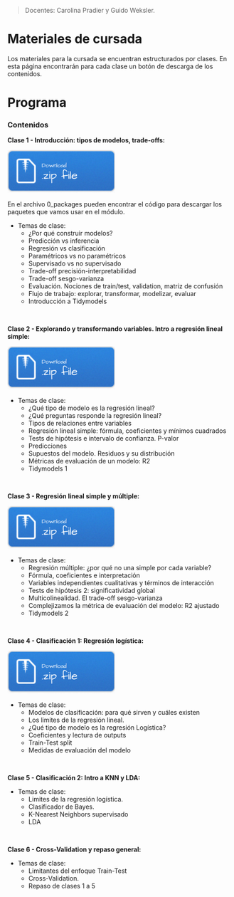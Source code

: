 > Docentes: Carolina Pradier y Guido Weksler.

# Materiales de cursada
Los materiales para la cursada se encuentran estructurados por clases. En esta página encontrarán para cada clase un botón de descarga de los contenidos. 

# Programa

### Contenidos

__Clase 1 - Introducción: tipos de modelos, trade-offs:__

[![](img/Download.png)](clase1.rar)

En el archivo 0_packages pueden encontrar el código para descargar los paquetes que vamos usar en el módulo.

+ Temas de clase: 
  +	¿Por qué construir modelos?
  +	Predicción vs inferencia
  +	Regresión vs clasificación
  +	Paramétricos vs no paramétricos
  +	Supervisado vs no supervisado
  +	Trade-off precisión-interpretabilidad
  +	Trade-off sesgo-varianza
  +	Evaluación. Nociones de train/test, validation, matriz de confusión
  + Flujo de trabajo: explorar, transformar, modelizar, evaluar
  + Introducción a Tidymodels

<br>

__Clase 2 - Explorando y transformando variables. Intro a regresión lineal simple:__
 
 [![](img/Download.png)](clase2.rar)
 
 
+ Temas de clase:
  +	¿Qué tipo de modelo es la regresión lineal? 
  +	¿Qué preguntas responde la regresión lineal? 
  +	Tipos de relaciones entre variables
  +	Regresión lineal simple: fórmula, coeficientes y mínimos cuadrados
  +	Tests de hipótesis e intervalo de confianza. P-valor
  +	Predicciones 
  +	Supuestos del modelo. Residuos y su distribución
  +	Métricas de evaluación de un modelo: R2 
  + Tidymodels 1

  
<br>

__Clase 3 - Regresión lineal simple y múltiple:__

 [![](img/Download.png)](clase3.rar)

+ Temas de clase:
  +	Regresión múltiple: ¿por qué no una simple por cada variable?
  + Fórmula, coeficientes e interpretación
  + Variables independientes cualitativas y términos de interacción
  +	Tests de hipótesis 2: significatividad global
  +	Multicolinealidad. El trade-off sesgo-varianza
  +	Complejizamos la métrica de evaluación del modelo: R2 ajustado
  + Tidymodels 2 


<br>

__Clase 4 - Clasificación 1: Regresión logística:__

 [![](img/Download.png)](clase4.rar)
 
+ Temas de clase:
  +	Modelos de clasificación: para qué sirven y cuáles existen
  + Los limites de la regresión lineal.
  + ¿Qué tipo de modelo es la regresión Logística?
  +	Coeficientes y lectura de outputs
  +	Train-Test split
  +	Medidas de evaluación del modelo

<br>

__Clase 5 - Clasificación 2: Intro a KNN y LDA:__

+ Temas de clase:
  + Limites de la regresión logística.
  + Clasificador de Bayes. 
  +	K-Nearest Neighbors supervisado 
  +	LDA 

<br>

__Clase 6 - Cross-Validation y repaso general:__

+ Temas de clase:
  +	Limitantes del enfoque Train-Test
  + Cross-Validation.
  + Repaso de clases 1 a 5

<br>
